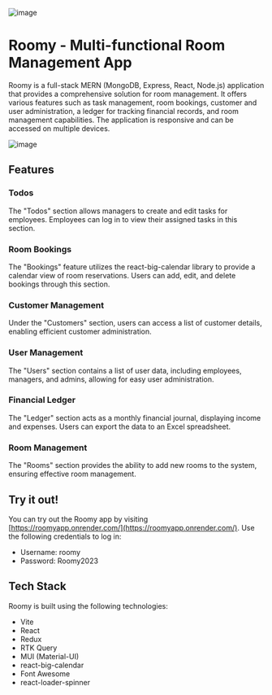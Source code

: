 ![image](https://github.com/nnfromthewindow/roomadmin-front/assets/97917996/fa07f10c-1a4e-462a-bd0c-efd4e6c51938)


# Roomy - Multi-functional Room Management App


Roomy is a full-stack MERN (MongoDB, Express, React, Node.js) application that provides a comprehensive solution for room management. It offers various features such as task management, room bookings, customer and user administration, a ledger for tracking financial records, and room management capabilities. The application is responsive and can be accessed on multiple devices.

![image](https://github.com/nnfromthewindow/roomadmin-front/assets/97917996/343558e5-29e9-44b7-9af4-8c27fa9d0e0a)


## Features

### Todos
The "Todos" section allows managers to create and edit tasks for employees. Employees can log in to view their assigned tasks in this section.

### Room Bookings
The "Bookings" feature utilizes the react-big-calendar library to provide a calendar view of room reservations. Users can add, edit, and delete bookings through this section.

### Customer Management
Under the "Customers" section, users can access a list of customer details, enabling efficient customer administration.

### User Management
The "Users" section contains a list of user data, including employees, managers, and admins, allowing for easy user administration.

### Financial Ledger
The "Ledger" section acts as a monthly financial journal, displaying income and expenses. Users can export the data to an Excel spreadsheet.

### Room Management
The "Rooms" section provides the ability to add new rooms to the system, ensuring effective room management.

## Try it out!

You can try out the Roomy app by visiting [https://roomyapp.onrender.com/](https://roomyapp.onrender.com/). Use the following credentials to log in:

- Username: roomy
- Password: Roomy2023


## Tech Stack

Roomy is built using the following technologies:

- Vite
- React
- Redux
- RTK Query
- MUI (Material-UI)
- react-big-calendar
- Font Awesome
- react-loader-spinner


